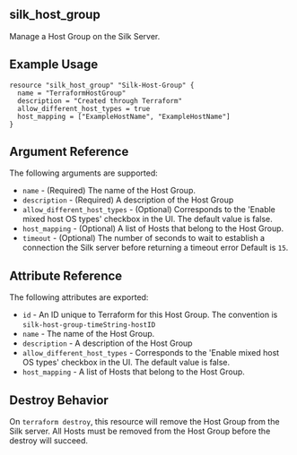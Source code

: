 ## silk_host_group

Manage a Host Group on the Silk Server.

## Example Usage

``` hcl
resource "silk_host_group" "Silk-Host-Group" {
  name = "TerraformHostGroup"
  description = "Created through Terraform"
  allow_different_host_types = true
  host_mapping = ["ExampleHostName", "ExampleHostName"]
}
```

## Argument Reference

The following arguments are supported:

* `name` - (Required) The name of the Host Group.
* `description` - (Required) A description of the Host Group
* `allow_different_host_types` - (Optional) Corresponds to the 'Enable mixed host OS types' checkbox in the UI. The default value is false.
* `host_mapping` - (Optional) A list of Hosts that belong to the Host Group.
* `timeout` - (Optional) The number of seconds to wait to establish a connection the Silk server before returning a timeout error Default is `15`.

## Attribute Reference

The following attributes are exported:

* `id` - An ID unique to Terraform for this Host Group. The convention is `silk-host-group-timeString-hostID`
* `name` - The name of the Host Group.
* `description` - A description of the Host Group
* `allow_different_host_types` - Corresponds to the 'Enable mixed host OS types' checkbox in the UI. The default value is false.
* `host_mapping` - A list of Hosts that belong to the Host Group.

## Destroy Behavior

On `terraform destroy`, this resource will remove the Host Group from the Silk server. All Hosts must be removed from the Host Group before the destroy will succeed.
